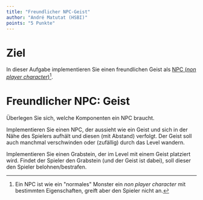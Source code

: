 ```yaml
---
title: "Freundlicher NPC-Geist"
author: "André Matutat (HSBI)"
points: "5 Punkte"
---
```


# Ziel

In dieser Aufgabe implementieren Sie einen freundlichen Geist als
[NPC (*non player character*)](https://en.wikipedia.org/wiki/Non-player_character)[^1].

# Freundlicher NPC: Geist

Überlegen Sie sich, welche Komponenten ein NPC braucht.

Implementieren Sie einen NPC, der aussieht wie ein Geist und sich in der Nähe des Spielers
aufhält und diesen (mit Abstand) verfolgt. Der Geist soll auch manchmal verschwinden oder
(zufällig) durch das Level wandern.

Implementieren Sie einen Grabstein, der im Level mit einem Geist platziert wird. Findet der
Spieler den Grabstein (und der Geist ist dabei), soll dieser den Spieler belohnen/bestrafen.


[^1]: Ein NPC ist wie ein "normales" Monster ein *non player character* mit bestimmten
    Eigenschaften, greift aber den Spieler nicht an.

